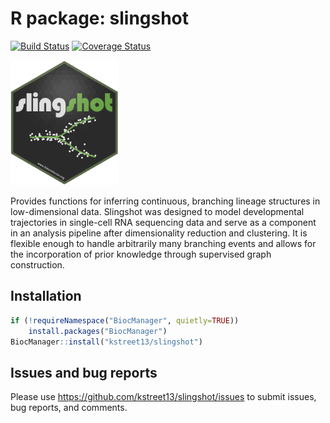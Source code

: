 # R package: slingshot
[![Build Status](https://travis-ci.org/kstreet13/slingshot.svg?branch=master)](https://travis-ci.org/kstreet13/slingshot)
[![Coverage Status](https://img.shields.io/codecov/c/github/kstreet13/slingshot/master.svg)](https://codecov.io/github/kstreet13/slingshot?branch=master)

<img src=inst/slingshot_sticker.png height="200">

Provides functions for inferring continuous, branching lineage structures in low-dimensional data. Slingshot was designed to model developmental trajectories in single-cell RNA sequencing data and serve as a component in an analysis pipeline after dimensionality reduction and clustering. It is flexible enough to handle arbitrarily many branching events and allows for the incorporation of prior knowledge through supervised graph construction.

## Installation

```r
if (!requireNamespace("BiocManager", quietly=TRUE))
    install.packages("BiocManager")
BiocManager::install("kstreet13/slingshot")
```

## Issues and bug reports

Please use https://github.com/kstreet13/slingshot/issues to submit issues, bug reports, and comments.
